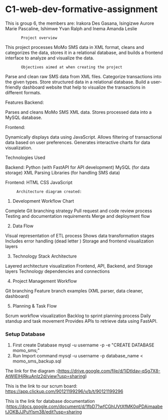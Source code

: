 # C1-web-dev-formative-assignment
This is group 6,
the members are: Irakora Des Gasana,
                 Isingizwe Aurore Marie Pascaline, Ishimwe Yvan Ralph and
                 Inema Amanda Leslie

                 
           Project overview      
 This project processes MoMo SMS data in XML format, cleans and categorizes the data, stores it in a relational database, and builds a frontend interface to analyze and visualize the data.
           
           
           Objectives aimed at when creating the project
Parse and clean raw SMS data from XML files.
Categorize transactions into the given types.
Store structured data in a relational database.
Build a user-friendly dashboard website that help to visualize the transactions in different formats.

Features
Backend:

Parses and cleans MoMo SMS XML data.
Stores processed data into a MySQL database.

Frontend:

Dynamically displays data using JavaScript.
Allows filtering of transactional data based on user preferences.
Generates interactive charts for data visualization.

Technologies Used

Backend:
Python (with FastAPI for API development)
MySQL (for data storage)
XML Parsing Libraries (for handling SMS data)

Frontend:
HTML
CSS
JavaScript
         
         Architecture diagram created:

1. Development Workflow Chart

Complete Git branching strategy
Pull request and code review process
Testing and documentation requirements
Merge and deployment flow

2. Data Flow 

Visual representation of ETL process
Shows data transformation stages
Includes error handling (dead letter )
Storage and frontend visualization layers

3. Technology Stack Architecture

Layered architecture visualization
Frontend, API, Backend, and Storage layers
Technology dependencies and connections

4. Project Management Workflow

Git branching 
Feature branch examples (XML parser, data cleaner, dashboard)


5.  Planning & Task Flow

Scrum workflow visualization
Backlog to sprint planning process
Daily standup and task movement
Provides APIs to retrieve data using FastAPI.


### Setup Database
1. First create Database 
mysql -u username -p -e "CREATE DATABASE momo_sms;"
2. Run Import command
mysql -u username -p database_name < momo_sms_backup.sql


The link for the diagram :(https://drive.google.com/file/d/1iDtIdav-qSg7X8-AtWlEIHjRkuAnIz2d/view?usp=sharing)

This is the link to our scrum board: https://app.clickup.com/90121199296/v/b/t/90121199296

This is the link for database documentation :https://docs.google.com/document/d/1fbD71wfCGhUVtXfMK0qPDAimaabetJOKBJJPuYlsm38/edit?usp=sharing
